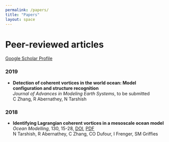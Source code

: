 ```yaml
---
permalink: /papers/
title: "Papers"
layout: space
---
```

# Peer-reviewed articles

[Google Scholar Profile](https://scholar.google.com/citations?user=oam2ZBkAAAAJ&hl=en)

### 2019

*  **Detection of coherent vortices in the world ocean: Model configuration and structure recognition**  
   *Journal of Advances in Modeling Earth Systems*, to be submitted  
   C Zhang, R Abernathey, N Tarshish

### 2018

*  **Identifying Lagrangian coherent vortices in a mesoscale ocean model**  
   *Ocean Modelling*, 130, 15-28, [DOI][d1], [PDF][p1]  
   N Tarshish, R Abernathey, C Zhang, CO Dufour, I Frenger, SM Griffies

   [d1]: https://doi.org/10.1016/j.ocemod.2018.07.001
   [p1]: /files/tarshish_2018.pdf
